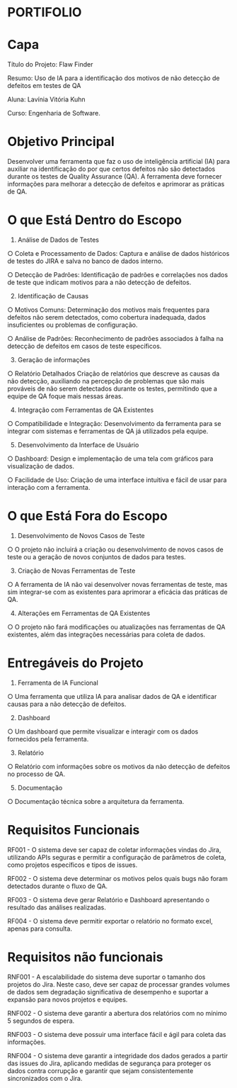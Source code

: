 # PORTIFOLIO

# Capa
Título do Projeto: Flaw Finder

Resumo: Uso de IA para a identificação dos motivos de não detecção de
defeitos em testes de QA

Aluna: Lavínia Vitória Kuhn

Curso: Engenharia de Software.

# Objetivo Principal
Desenvolver uma ferramenta que faz o uso de inteligência artificial (IA) para auxiliar na identificação do por que
certos defeitos não são detectados durante os testes de Quality Assurance (QA). A
ferramenta deve fornecer informações para melhorar a detecção de defeitos e aprimorar as
práticas de QA.

# O que Está Dentro do Escopo
1. Análise de Dados de Testes
   
 ○ Coleta e Processamento de Dados: Captura e análise de dados históricos
de testes do JIRA e salva no banco de dados interno.

 ○ Detecção de Padrões: Identificação de padrões e correlações nos dados de
teste que indicam motivos para a não detecção de defeitos.

2. Identificação de Causas
   
 ○ Motivos Comuns: Determinação dos motivos mais frequentes para defeitos
não serem detectados, como cobertura inadequada, dados insuficientes ou
problemas de configuração.

 ○ Análise de Padrões: Reconhecimento de padrões associados à falha na
detecção de defeitos em casos de teste específicos.

3. Geração de informações
   
 ○ Relatório Detalhados Criação de relatórios que descreve as causas da
não detecção, auxiliando na percepção de
problemas que são mais prováveis de não serem detectados durante os
testes, permitindo que a equipe de QA foque mais nessas áreas.

4. Integração com Ferramentas de QA Existentes
   
 ○ Compatibilidade e Integração: Desenvolvimento da ferramenta para se
integrar com sistemas e ferramentas de QA já utilizados pela equipe.

5. Desenvolvimento da Interface de Usuário
   
 ○ Dashboard: Design e implementação de uma tela com gráficos para
visualização de dados.

 ○ Facilidade de Uso: Criação de uma interface intuitiva e fácil de usar para
interação com a ferramenta.

# O que Está Fora do Escopo
1. Desenvolvimento de Novos Casos de Teste

○ O projeto não incluirá a criação ou desenvolvimento de novos casos de teste
ou a geração de novos conjuntos de dados para testes.

3. Criação de Novas Ferramentas de Teste

○ A ferramenta de IA não vai desenvolver novas ferramentas de teste, mas sim
integrar-se com as existentes para aprimorar a eficácia das práticas de QA.

4. Alterações em Ferramentas de QA Existentes

○ O projeto não fará modificações ou atualizações nas ferramentas de QA
existentes, além das integrações necessárias para coleta de dados.

# Entregáveis do Projeto
1. Ferramenta de IA Funcional

○ Uma ferramenta que utiliza IA para analisar dados de QA e identificar causas para a
não detecção de defeitos.

2. Dashboard

○ Um dashboard que permite visualizar e interagir com os dados fornecidos pela ferramenta.

3. Relatório

○ Relatório com informações sobre os motivos da não detecção de defeitos no processo de QA.

5. Documentação

○ Documentação técnica sobre a arquitetura da ferramenta.

# Requisitos Funcionais
RF001 - O sistema deve ser capaz de coletar informações vindas do Jira, utilizando
APIs seguras e permitir a configuração de parâmetros de coleta, como
projetos específicos e tipos de issues.

RF002 - O sistema deve determinar os motivos pelos quais bugs não foram detectados durante o fluxo de QA.  

RF003 - O sistema deve gerar Relatório e Dashboard apresentando o resultado das análises
realizadas.

RF004 - O sistema deve permitir exportar o relatório no formato
excel, apenas para consulta.


# Requisitos não funcionais
RNF001 - A escalabilidade do sistema deve suportar o tamanho dos projetos do Jira.
Neste caso, deve ser capaz de processar grandes volumes de dados sem
degradação significativa de desempenho e suportar a expansão para novos
projetos e equipes.

RNF002 - O sistema deve garantir a abertura dos relatórios com no mínimo 5
segundos de espera.

RNF003 - O sistema deve possuir uma interface fácil e ágil para coleta das
informações.

RNF004 - O sistema deve garantir a integridade dos dados gerados a partir das issues
do Jira, aplicando medidas de segurança para proteger os dados contra
corrupção e garantir que sejam consistentemente sincronizados com o Jira.
